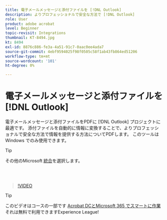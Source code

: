 ```yaml
---
title: 電子メールメッセージと添付ファイルを [!DNL Outlook]
description: よりプロフェッショナルで安全な方法で [!DNL Outlook]
role: User
product: adobe acrobat
level: Beginner
topic-revisit: Integrations
thumbnail: KT-8494.jpg
kt: 8494
exl-id: 8876c886-fe3a-4a51-91c7-0aac0ee4ada7
source-git-commit: 4ebf9594025f98f0505c58f1ab43fb864ed51206
workflow-type: tm+mt
source-wordcount: '101'
ht-degree: 0%

---
```


# 電子メールメッセージと添付ファイルを [!DNL Outlook]

電子メールメッセージと添付ファイルをPDFに [!DNL Outlook] プロジェクトに最適です。 添付ファイルを自動的に情報に変換することで、よりプロフェッショナルで安全な方法で情報を提供する方法についてPDFします。 このツールは Windows でのみ使用できます。

>[!TIP]
>
>その他のMicrosoft [統合](../integrate/integrate-overview.md#microsoft)を選択します。

<br> 

>[!VIDEO](https://video.tv.adobe.com/v/336859?quality=12&learn=on&hidetitle=true)

>[!TIP]
>
>このビデオはコースの一部です [Acrobat DCとMicrosoft 365 でスマートに作業](https://experienceleague.adobe.com/?recommended=Acrobat-U-1-2021.microsoft365) それは無料で利用できますExperience League!
